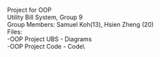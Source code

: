 Project for OOP 
\
Utility Bill System, Group 9 
\
Group Members: 
Samuel Koh(13), Hsien Zheng (20)
\
Files:\
-OOP Project UBS - Diagrams\
-OOP Project Code - Code\

